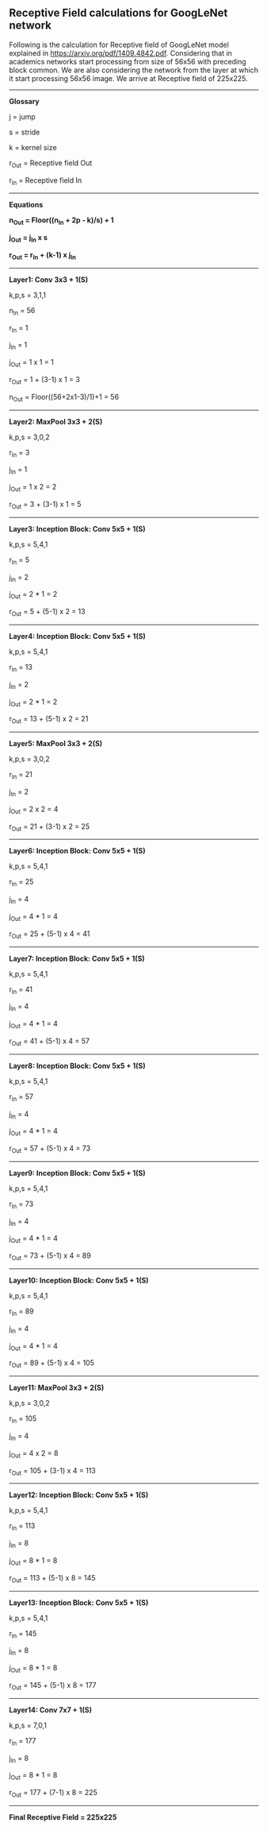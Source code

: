 ## Receptive Field calculations for GoogLeNet network

Following is the calculation for Receptive field of GoogLeNet model explained in https://arxiv.org/pdf/1409.4842.pdf. 
Considering that in academics networks start processing from size of 56x56 with preceding block common. We are also considering the network from the layer at which it start processing 56x56 image. We arrive at Receptive field of 225x225.

----
**Glossary**

j = jump

s = stride

k = kernel size

r<sub>Out</sub> = Receptive field Out

r<sub>In</sub> = Receptive field In

----
**Equations**

**n<sub>Out</sub> = Floor((n<sub>In</sub> + 2p - k)/s) + 1**

**j<sub>Out</sub> = j<sub>In</sub> x s**

**r<sub>Out</sub> = r<sub>In</sub> + (k-1) x j<sub>In</sub>**

-----
**Layer1: Conv 3x3 + 1(S)**

k,p,s = 3,1,1

n<sub>In</sub> = 56

r<sub>In</sub> = 1

j<sub>In</sub> = 1

j<sub>Out</sub> = 1 x 1 = 1

r<sub>Out</sub> = 1 + (3-1) x 1 = 3

n<sub>Out</sub> = Floor((56+2x1-3)/1)+1 = 56

-----
**Layer2: MaxPool 3x3 + 2(S)**

k,p,s = 3,0,2

r<sub>In</sub> = 3

j<sub>In</sub> = 1

j<sub>Out</sub> = 1 x 2 = 2

r<sub>Out</sub> = 3 + (3-1) x 1 = 5


-----
**Layer3: Inception Block: Conv 5x5 + 1(S)**

k,p,s = 5,4,1

r<sub>In</sub> = 5

j<sub>In</sub> = 2

j<sub>Out</sub> = 2 * 1 = 2

r<sub>Out</sub> = 5 + (5-1) x 2 = 13


-----
**Layer4: Inception Block: Conv 5x5 + 1(S)**

k,p,s = 5,4,1

r<sub>In</sub> = 13

j<sub>In</sub> = 2

j<sub>Out</sub> = 2 * 1 = 2

r<sub>Out</sub> = 13 + (5-1) x 2 = 21

-----
**Layer5: MaxPool 3x3 + 2(S)**

k,p,s = 3,0,2

r<sub>In</sub> = 21

j<sub>In</sub> = 2

j<sub>Out</sub> = 2 x 2 = 4

r<sub>Out</sub> = 21 + (3-1) x 2 = 25

-----
**Layer6: Inception Block: Conv 5x5 + 1(S)**

k,p,s = 5,4,1

r<sub>In</sub> = 25

j<sub>In</sub> = 4

j<sub>Out</sub> = 4 * 1 = 4

r<sub>Out</sub> = 25 + (5-1) x 4 = 41

-----
**Layer7: Inception Block: Conv 5x5 + 1(S)**

k,p,s = 5,4,1

r<sub>In</sub> = 41

j<sub>In</sub> = 4

j<sub>Out</sub> = 4 * 1 = 4

r<sub>Out</sub> = 41 + (5-1) x 4 = 57

-----
**Layer8: Inception Block: Conv 5x5 + 1(S)**

k,p,s = 5,4,1

r<sub>In</sub> = 57

j<sub>In</sub> = 4

j<sub>Out</sub> = 4 * 1 = 4

r<sub>Out</sub> = 57 + (5-1) x 4 = 73

-----
**Layer9: Inception Block: Conv 5x5 + 1(S)**

k,p,s = 5,4,1

r<sub>In</sub> = 73

j<sub>In</sub> = 4

j<sub>Out</sub> = 4 * 1 = 4

r<sub>Out</sub> = 73 + (5-1) x 4 = 89

-----
**Layer10: Inception Block: Conv 5x5 + 1(S)**

k,p,s = 5,4,1

r<sub>In</sub> = 89

j<sub>In</sub> = 4

j<sub>Out</sub> = 4 * 1 = 4

r<sub>Out</sub> = 89 + (5-1) x 4 = 105

-----
**Layer11: MaxPool 3x3 + 2(S)**

k,p,s = 3,0,2

r<sub>In</sub> = 105

j<sub>In</sub> = 4

j<sub>Out</sub> = 4 x 2 = 8

r<sub>Out</sub> = 105 + (3-1) x 4 = 113

-----
**Layer12: Inception Block: Conv 5x5 + 1(S)**

k,p,s = 5,4,1

r<sub>In</sub> = 113

j<sub>In</sub> = 8

j<sub>Out</sub> = 8 * 1 = 8

r<sub>Out</sub> = 113 + (5-1) x 8 = 145

-----
**Layer13: Inception Block: Conv 5x5 + 1(S)**

k,p,s = 5,4,1

r<sub>In</sub> = 145

j<sub>In</sub> = 8

j<sub>Out</sub> = 8 * 1 = 8

r<sub>Out</sub> = 145 + (5-1) x 8 = 177

-----
**Layer14: Conv 7x7 + 1(S)**

k,p,s = 7,0,1

r<sub>In</sub> = 177

j<sub>In</sub> = 8

j<sub>Out</sub> = 8 * 1 = 8

r<sub>Out</sub> = 177 + (7-1) x 8 = 225

----
**Final Receptive Field = 225x225**

